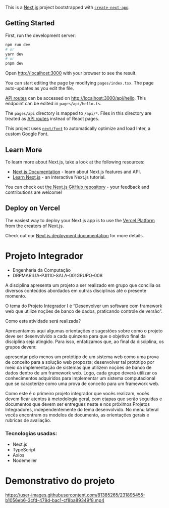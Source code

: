 This is a [Next.js](https://nextjs.org/) project bootstrapped with [`create-next-app`](https://github.com/vercel/next.js/tree/canary/packages/create-next-app).

## Getting Started

First, run the development server:

```bash
npm run dev
# or
yarn dev
# or
pnpm dev
```

Open [http://localhost:3000](http://localhost:3000) with your browser to see the result.

You can start editing the page by modifying `pages/index.tsx`. The page auto-updates as you edit the file.

[API routes](https://nextjs.org/docs/api-routes/introduction) can be accessed on [http://localhost:3000/api/hello](http://localhost:3000/api/hello). This endpoint can be edited in `pages/api/hello.ts`.

The `pages/api` directory is mapped to `/api/*`. Files in this directory are treated as [API routes](https://nextjs.org/docs/api-routes/introduction) instead of React pages.

This project uses [`next/font`](https://nextjs.org/docs/basic-features/font-optimization) to automatically optimize and load Inter, a custom Google Font.

## Learn More

To learn more about Next.js, take a look at the following resources:

- [Next.js Documentation](https://nextjs.org/docs) - learn about Next.js features and API.
- [Learn Next.js](https://nextjs.org/learn) - an interactive Next.js tutorial.

You can check out [the Next.js GitHub repository](https://github.com/vercel/next.js/) - your feedback and contributions are welcome!

## Deploy on Vercel

The easiest way to deploy your Next.js app is to use the [Vercel Platform](https://vercel.com/new?utm_medium=default-template&filter=next.js&utm_source=create-next-app&utm_campaign=create-next-app-readme) from the creators of Next.js.

Check out our [Next.js deployment documentation](https://nextjs.org/docs/deployment) for more details.

# Projeto Integrador
- Engenharia da Computação
- DRPMARILIA-PJI110-SALA-001GRUPO-008
 
A disciplina apresenta um projeto a ser realizado em grupo que concilia os diversos conteúdos abordados em outras disciplinas até o presente momento.

O tema do Projeto Integrador I é “Desenvolver um software com framework web que utilize noções de banco de dados, praticando controle de versão”. 

Como esta atividade será realizada?

Apresentamos aqui algumas orientações e sugestões sobre como o projeto deve ser desenvolvido a cada quinzena para que o objetivo final da disciplina seja atingido. Para isso, enfatizamos que, ao final da disciplina, os grupos devem:

apresentar pelo menos um protótipo de um sistema web como uma prova de conceito para a solução web proposta;
desenvolver tal protótipo por meio da implementação de sistemas que utilizem noções de banco de dados dentro de um framework web.
Logo, cada grupo deverá utilizar os conhecimentos adquiridos para implementar um sistema computacional que se caracterize como uma prova de conceito para um framework web.

Como este é o primeiro projeto integrador que vocês realizam, vocês devem ficar atentos à metodologia geral, com etapas que serão seguidas e documentos que devem ser entregues neste e nos próximos Projetos Integradores, independentemente do tema desenvolvido. No menu lateral vocês encontram os modelos de documento, as orientações gerais e rubricas de avaliação.

### Tecnologias usadas:
- Next.js
- TypeScript
- Axios
- Nodemeiler

# Demonstrativo do projeto
https://user-images.githubusercontent.com/81385265/231895455-b1056eb6-3cfd-478d-bac1-cf8ba89349f8.mp4
